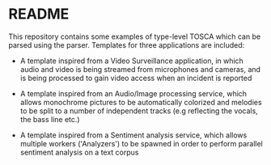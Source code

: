 # README

This repository contains some examples of type-level TOSCA which can be parsed using the parser. Templates for three applications are included:



- A template inspired from a Video Surveillance application, in which audio and video is being streamed from microphones and cameras, and is being processed to gain video access when an incident is reported

- A template inspired from an Audio/Image processing service, which allows monochrome pictures to be automatically colorized and melodies to be split to a number of independent tracks (e.g reflecting the vocals, the bass line etc.)

- A template inspired from a Sentiment analysis service, which allows multiple workers ('Analyzers') to be spawned in order to perform parallel sentiment analysis on a text corpus


